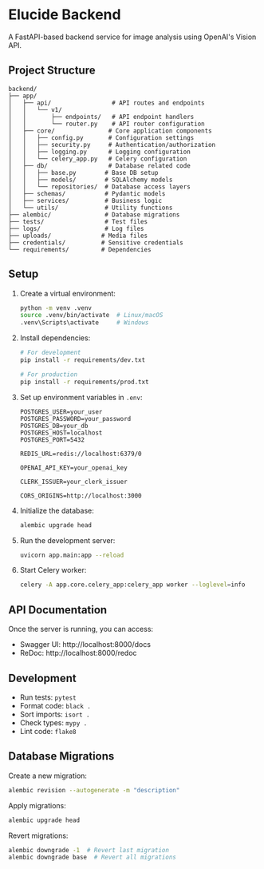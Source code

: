 # Elucide Backend

A FastAPI-based backend service for image analysis using OpenAI's Vision API.

## Project Structure

```
backend/
├── app/
│   ├── api/                 # API routes and endpoints
│   │   └── v1/
│   │       ├── endpoints/   # API endpoint handlers
│   │       └── router.py    # API router configuration
│   ├── core/               # Core application components
│   │   ├── config.py       # Configuration settings
│   │   ├── security.py     # Authentication/authorization
│   │   ├── logging.py      # Logging configuration
│   │   └── celery_app.py   # Celery configuration
│   ├── db/                 # Database related code
│   │   ├── base.py        # Base DB setup
│   │   ├── models/        # SQLAlchemy models
│   │   └── repositories/  # Database access layers
│   ├── schemas/           # Pydantic models
│   ├── services/          # Business logic
│   └── utils/             # Utility functions
├── alembic/               # Database migrations
├── tests/                 # Test files
├── logs/                  # Log files
├── uploads/              # Media files
├── credentials/          # Sensitive credentials
└── requirements/         # Dependencies
```

## Setup

1. Create a virtual environment:

   ```bash
   python -m venv .venv
   source .venv/bin/activate  # Linux/macOS
   .venv\Scripts\activate     # Windows
   ```

2. Install dependencies:

   ```bash
   # For development
   pip install -r requirements/dev.txt

   # For production
   pip install -r requirements/prod.txt
   ```

3. Set up environment variables in `.env`:

   ```
   POSTGRES_USER=your_user
   POSTGRES_PASSWORD=your_password
   POSTGRES_DB=your_db
   POSTGRES_HOST=localhost
   POSTGRES_PORT=5432

   REDIS_URL=redis://localhost:6379/0

   OPENAI_API_KEY=your_openai_key

   CLERK_ISSUER=your_clerk_issuer

   CORS_ORIGINS=http://localhost:3000
   ```

4. Initialize the database:

   ```bash
   alembic upgrade head
   ```

5. Run the development server:

   ```bash
   uvicorn app.main:app --reload
   ```

6. Start Celery worker:
   ```bash
   celery -A app.core.celery_app:celery_app worker --loglevel=info
   ```

## API Documentation

Once the server is running, you can access:

- Swagger UI: http://localhost:8000/docs
- ReDoc: http://localhost:8000/redoc

## Development

- Run tests: `pytest`
- Format code: `black .`
- Sort imports: `isort .`
- Check types: `mypy .`
- Lint code: `flake8`

## Database Migrations

Create a new migration:

```bash
alembic revision --autogenerate -m "description"
```

Apply migrations:

```bash
alembic upgrade head
```

Revert migrations:

```bash
alembic downgrade -1  # Revert last migration
alembic downgrade base  # Revert all migrations
```
